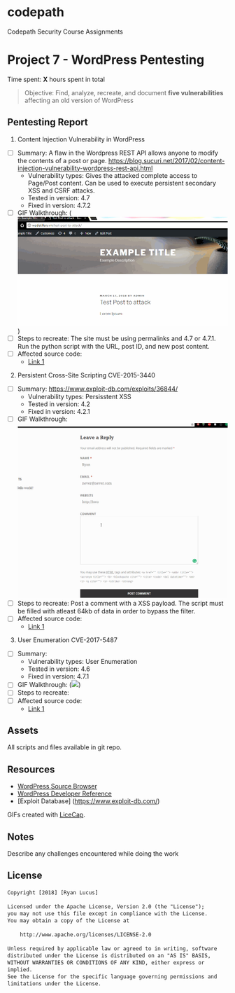 # codepath
Codepath Security Course Assignments

# Project 7 - WordPress Pentesting

Time spent: **X** hours spent in total

> Objective: Find, analyze, recreate, and document **five vulnerabilities** affecting an old version of WordPress

## Pentesting Report

1. Content Injection Vulnerability in WordPress
  - [ ] Summary: A flaw in the Wordpress REST API allows anyone to modify the contents of a post or page.
  https://blog.sucuri.net/2017/02/content-injection-vulnerability-wordpress-rest-api.html
    - Vulnerability types: Gives the attacked complete access to Page/Post content. Can be used to execute persistent secondary XSS and CSRF attacks.
    - Tested in version: 4.7
    - Fixed in version: 4.7.2
  - [ ] GIF Walkthrough: (<img src="https://github.com/rlucus/codepath/raw/master/inject/inject.gif">)
  - [ ] Steps to recreate: The site must be using permalinks and 4.7 or 4.7.1. Run the python script with the URL, post ID, and new post content.
  - [ ] Affected source code:
    - [Link 1](https://core.trac.wordpress.org/browser/tags/version/src/source_file.php)
2. Persistent Cross-Site Scripting CVE-2015-3440
  - [ ] Summary: 
  https://www.exploit-db.com/exploits/36844/
    - Vulnerability types: Persisstent XSS
    - Tested in version: 4.2
    - Fixed in version: 4.2.1
  - [ ] GIF Walkthrough: <img src="https://github.com/rlucus/codepath/raw/master/comment_xss/comment_xss.gif">
  - [ ] Steps to recreate: Post a comment with a XSS payload. The script must be filled with atleast 64kb of data in order to bypass the filter.
  - [ ] Affected source code:
    - [Link 1](https://core.trac.wordpress.org/browser/tags/version/src/source_file.php)
3. User Enumeration CVE-2017-5487
  - [ ] Summary: 
    - Vulnerability types: User Enumeration
    - Tested in version: 4.6
    - Fixed in version: 4.7.1
  - [ ] GIF Walkthrough: (<img src="https://github.com/rlucus/codepath/raw/master/user_enum.gif">)
  - [ ] Steps to recreate: 
  - [ ] Affected source code:
    - [Link 1](https://core.trac.wordpress.org/browser/tags/version/src/source_file.php)


## Assets

All scripts and files available in git repo.

## Resources

- [WordPress Source Browser](https://core.trac.wordpress.org/browser/)
- [WordPress Developer Reference](https://developer.wordpress.org/reference/)
- [Exploit Database] (https://www.exploit-db.com/)

GIFs created with [LiceCap](http://www.cockos.com/licecap/).

## Notes

Describe any challenges encountered while doing the work

## License

    Copyright [2018] [Ryan Lucus]

    Licensed under the Apache License, Version 2.0 (the "License");
    you may not use this file except in compliance with the License.
    You may obtain a copy of the License at

        http://www.apache.org/licenses/LICENSE-2.0

    Unless required by applicable law or agreed to in writing, software
    distributed under the License is distributed on an "AS IS" BASIS,
    WITHOUT WARRANTIES OR CONDITIONS OF ANY KIND, either express or implied.
    See the License for the specific language governing permissions and
    limitations under the License.
